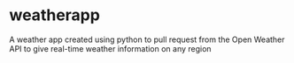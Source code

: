 # weatherapp
 A weather app created using python to pull request from the Open Weather API to give real-time weather information on any region
